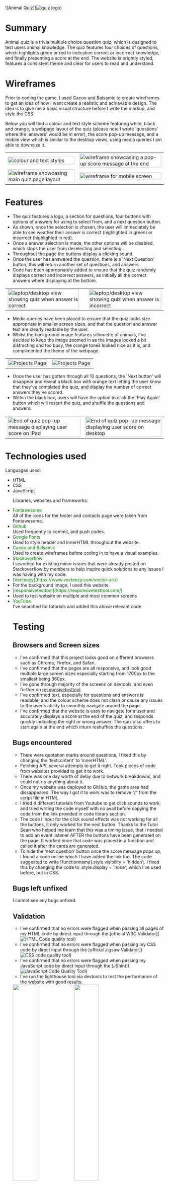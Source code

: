 ![Animal Quiz](![quiz logo](assets/images/quiz-logo.jpg))

# Summary
Animal quiz is a trivia multiple choice question quiz, which is designed to test users animal knowledge. The quiz features four choices of questions, which highlights green or red to indication correct or incorrect knowledge, and finally presenting a score at the end. 
The website is brightly styled, features a consistent theme and clear for users to read and understand.
<br>

# Wireframes

 Prior to coding the game, I used Cacoo and Balsamic to create wireframes to get an idea of how I want create a realistic and achievable design. The idea is to give me a basic visual structure before I write the markup, and style the CSS.

 Below you will find a colour and text style scheme featuring white, black and orange, a webpage layout of the quiz (please note I wrote 'questions' where the 'answers' would be in error), the score pop-up message, and a mobile view which is similar to the desktop views, using media queries I am able to downsize it. 
 

<table>
<tr>
<td><img src=assets/images/wireframe.jpg width=100% height=auto alt="colour and text styles"></td>
<td><img src=assets/images/wireframe1.jpg width=100% height=auto alt="wireframe showcasing a pop-up score message at the end"></td>
</tr>
<tr>
<td><img src=assets/images/wireframe2.jpg width=100% height=auto alt="wireframe showcasing main quiz page layout"></td>
<td><img src=assets/images/mobile-view.jpg width=100% height=auto alt="wireframe for mobile screen"></td>
</tr>
</table>

# Features

<table>
<tr>
<td><img src=assets/images/correct-laptop-desktop.jpg width=100% height=auto alt="laptop/desktop view showing quiz when answer is correct"></td>
<td><td><img src=assets/images/incorrect-desktop.jpg width=100% height=auto alt="laptop/desktop view showing quiz when answer is incorrect"></td>
<ul>
<li>The quiz features a logo, a section for questions, four buttons with options of answers for using to select from, and a next question button. 
<li>As shown, once the selection is chosen, the user will immediately be able to see weather their answer is correct (highlighted in green) or incorrect (highlighted in red).
<li>Once a answer selection is made, the other options will be disabled, which stops the user from deselecting and selecting. 
<li>Throughout the page the buttons display a clicking sound. 
<li>Once the user has answered the question, there is a 'Next Question' button, this will return another set of questions, and answers.
<li>Code has been appropriately added to ensure that the quiz randomly displays correct and incorrect answers, as initially all the correct answers where displaying at the bottom. 
</ul>
</tr>
</table>

<table>
<tr>
<td><img src=assets/images/ipad.jpg width=100% height=auto alt="Projects Page"></td>
<td><img src=assets/images/small-phone.jpg width=100% height=auto alt="Projects Page"></td>
<ul>
<li>Media queries have been placed to ensure that the quiz looks size appropriate in smaller screen sizes, and that the question and answer text are clearly readable by the user.
<li>Whilst the background image features silhouette of animals, I've decided to keep the image zoomed in as the images looked a bit distracting and too busy, the orange tones looked nice as it is, and complimented the theme of the webpage. 
</tr>
</table>

<table>
<tr>
<td><img src=assets/images/end-game.jpg width=100% height=auto alt="End of quiz pop-up message displaying user score on iPad"></td>
<td><img src=assets/images/endgamedesktop.jpg width=100% height=auto alt="End of quiz pop-up message displaying user score on desktop"></td>
<ul>
<li> Once the user has gotten through all 10 questions, the 'Next button' will disappear and reveal a black box with orange text letting the user know that they've completed the quiz, and display the number of correct answers they've scored. 
<li>Within the black box, users will have the option to click the 'Play Again' button which will restart the quiz, and shuffle the questions and answers.
</ul>
</tr>
</table>


# Technologies used
Languages used: 

<ul>
<li>HTML
<lI>CSS
<li>JavaScript

Libraries, websites and frameworks:

<Li><span style="color:green">Fontawesome</span></Li> 
All of the icons for the footer and contacts page were taken from Fontawesome.
<Li><span style="color:green">Github</span></li>  
Used frequently to commit, and push codes.
<Li><span style="color:green">Google Fonts</span></li>   
Used to style header and innerHTML throughout the website.
<li><span style="color:green">Cacoo and Balsamic</span></li> 
Used to create wireframes before coding in to have a visual examples.
<li><span style="color:green">Stackoverflow</span></li>
I searched for existing minor issues that were already posted on Stackoverflow by members to help inspire quick solutions to any issues I was having with my code.
<li><span style="color:green">[Vecteezy](https://www.vecteezy.com/vector-art/)</span><li>
For the background image, I used this website.
<li><span style="color:green">[responsivetesttool](https://responsivetesttool.com/)</span><li>
Used to test website on multiple and most common screens 
<li><span style="color:green">YouTube</span></li>
I've searched for tutorials and added this above relevant code


# Testing

## Browsers and Screen sizes
- I've confirmed that this project looks good on different browsers such as Chrome, Firefox, and Safari. 
- I've confirmed that the pages are all responsive, and look good multiple large screen sizes especially starting from 1700px to the smallest being 360px. 
- I've gone through majority of the screens on devtools, and even further on [responsivetesttool](https://responsivetesttool.com/).
- I've confirmed text, especially for questions and answers is readable, and the colour scheme does not clash or cause any issues to the user's ability to smoothly navigate around the page.
- I've confirmed that the website is easy to navigate for a user and accurately displays a score at the end of the quiz, and responds quickly indicating the right or wrong answer. The quiz also offers to start again at the end which inturn reshuffles the questions.
  
## Bugs encountered 
  
- There were quotation marks around questions, I fixed this by changing the ‘textcontent’ to ‘innerHTML’. 
- Fetching API, several attempts to get it right. Took pieces of code from websites provided to get it to work. 
- There was one day worth of delay due to network breakdowns, and could not do anything about it. 
- Once my website was deployed to GitHub, the game area had dissappeared. The way I got it to work was to remove “/“ from the script file in HTML.
- I tried 4 different tutorials from Youtube to get click sounds to work, and tried writing the code myself with no avail before copying the code from the link provided in code library section.  
- The code I input for the click sound effects was not working for all the buttons, it only worked for the next button. Thanks to the Tutor Sean who helped me learn that this was a timing issue, that I needed to add an event listener AFTER the buttons have been generated on the page. It worked once that code was placed in a function and called it after the cards are generated.
- To hide the ‘next question’ button once the score message pops up, I found a code online which I have added the link too. The code suggested to write [functionname].style.visibility = ‘hidden’;. I fixed this by changing the code to .style.display = 'none'; which I’ve used before, but in CSS.

## Bugs left unfixed

I cannot see any bugs unfixed.

## Validation 

- I've confirmed that no errors were flagged when passing all pages of my HTML code by direct input through the [official W3C Validator](![HTML Code quality tool](https://validator.w3.org/#validate_by_input))
- I've confirmed that no errors were flagged when passing my CSS code by direct input through the [official Jigsaw Validator](![CSS code quality tool](https://jigsaw.w3.org/css-validator/#validate_by_input))
- I've confirmed that no errors were flagged when passing my JavaScript code by direct input through the [JShint](![JavaScript Code Quality Tool](assets/images/jshint1.jpg))
- I've run the lighthouse tool via devtools to test the performance of the website with good results.
  <br>
<img src=assets/images/css.jpg width=40% height=auto>
<img src=assets/images/jshint.jpg width=40% height=auto>
<img src=assets/images/lighthouse.jpg width=40% height=auto>
  

# Credits
Trivia API, provided by Mentor: https://opentdb.com/api_config.php
How to fetch API data, link provided by Mentor:: https://reqbin.com/code/javascript/wc3qbk0b/javascript-fetch-json-example 
E.target explanation: https://www.altcademy.com/blog/what-is-e-target-in-javascript/#:~:text=In%20JavaScript%2C%20e%20typically%20stands,click%20or%20a%20keystroke%2C%20happened
Mouse click: https://www.fesliyanstudios.com/royalty-free-sound-effects-download/mouse-click-2
Mouse click how to: https://dev.to/shantanu_jana/how-to-play-sound-on-button-click-in-javascript-3m48
Restart button: https://teamtreehouse.com/community/any-one-know-how-to-make-a-restart-button 
JS formatter: https://beautifier.io/
Code inspired from here but not copied: https://stackoverflow.com/questions/8685107/hiding-a-button-in-javascript


# Deployment
To deploy my webpage, I took the following steps:
1) head to the web page's repository, and select 'settings'
2) from settings, select 'pages' on the left-hand corner
3) Under Source select 'deploy from branch'
4) Under Branch select the publishing source, in my case I've selected 'main' and '/(root)', then click save
5) After a few seconds, and refreshing the webpage, I was able to see a link to my website on the top of the webpage.
6) Using git commit and git push to send my changes to GitHub I was able to see any changes made to the website.

### Deploying the ReadME.md
1) Commit the file, git add README.md 
2) git commit -m "added README.md"
3) git push 
   
The site was deployed to github and can be found here: https://sabbahs.github.io/beautiful-interiors/